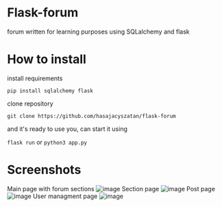 # Flask-forum
forum written for learning purposes using SQLalchemy and flask
# How to install
install requirements

```pip install sqlalchemy flask```


clone repository


```git clone https://github.com/hasajacyszatan/flask-forum```

and it's ready to use you, can start it using 


```flask run``` or ```python3 app.py```

# Screenshots
Main page with forum sections
![image](https://raw.githubusercontent.com/hasajacyszatan/flask-forum/main/screenshots/screenshot%201.png)
Section page
![image](https://raw.githubusercontent.com/hasajacyszatan/flask-forum/main/screenshots/screenshot%202.png)
Post page
![image](https://raw.githubusercontent.com/hasajacyszatan/flask-forum/main/screenshots/screenshot%203.png)
User managment page
![image](https://raw.githubusercontent.com/hasajacyszatan/flask-forum/main/screenshots/screenshot%204.png)
